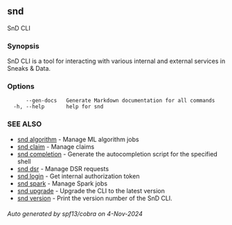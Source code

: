 ## snd

SnD CLI

### Synopsis

SnD CLI is a tool for interacting with various internal and external services in Sneaks & Data.

### Options

```
      --gen-docs   Generate Markdown documentation for all commands
  -h, --help       help for snd
```

### SEE ALSO

* [snd algorithm](snd_algorithm.md)	 - Manage ML algorithm jobs
* [snd claim](snd_claim.md)	 - Manage claims
* [snd completion](snd_completion.md)	 - Generate the autocompletion script for the specified shell
* [snd dsr](snd_dsr.md)	 - Manage DSR requests
* [snd login](snd_login.md)	 - Get internal authorization token
* [snd spark](snd_spark.md)	 - Manage Spark jobs
* [snd upgrade](snd_upgrade.md)	 - Upgrade the CLI to the latest version
* [snd version](snd_version.md)	 - Print the version number of the SnD CLI.

###### Auto generated by spf13/cobra on 4-Nov-2024
